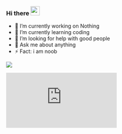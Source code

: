 ### Hi there <img src="https://raw.githubusercontent.com/MartinHeinz/MartinHeinz/master/wave.gif" width="25px">

- 🔭 I’m currently working on Nothing
- 🌱 I’m currently learning coding
- 🤔 I’m looking for help with good people
- 💬 Ask me about anything
- ⚡ Fact: i am noob





![](https://github-readme-stats.vercel.app/api?username=Naveen-X)






![](https://github.com/Naveen-xd2580/Naveen-X/blob/main/README.md)
